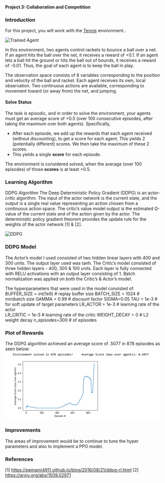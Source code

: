 [//]: # (Image References)

[image1]: https://user-images.githubusercontent.com/10624937/42135623-e770e354-7d12-11e8-998d-29fc74429ca2.gif "Trained Agent"
[image2]: https://user-images.githubusercontent.com/10624937/42135622-e55fb586-7d12-11e8-8a54-3c31da15a90a.gif "Soccer"
[image3]: https://github.com/camille-wilkens/deep-reinforcement-learning/tree/master/p3_collab-compet/ddpg.PNG "DDPG"
[image4]: https://github.com/camille-wilkens/deep-reinforcement-learning/blob/master/p3_collab-compet/graph.PNG "Plot"


#### Project 3: Collaboration and Competition

### Introduction

For this project, you will work with the [Tennis](https://github.com/Unity-Technologies/ml-agents/blob/master/docs/Learning-Environment-Examples.md#tennis) environment..

![Trained Agent][image1]

In this environment, two agents control rackets to bounce a ball over a net. If an agent hits the ball over the net, it receives a reward of +0.1.  If an agent lets a ball hit the ground or hits the ball out of bounds, it receives a reward of -0.01.  Thus, the goal of each agent is to keep the ball in play.

The observation space consists of 8 variables corresponding to the position and velocity of the ball and racket. Each agent receives its own, local observation.  Two continuous actions are available, corresponding to movement toward (or away from) the net, and jumping. 

#### Solve Status
The task is episodic, and in order to solve the environment, your agents must get an average score of +0.5 (over 100 consecutive episodes, after taking the maximum over both agents). Specifically,

- After each episode, we add up the rewards that each agent received (without discounting), to get a score for each agent. This yields 2 (potentially different) scores. We then take the maximum of these 2 scores.
- This yields a single **score** for each episode.

The environment is considered solved, when the average (over 100 episodes) of those **scores** is at least +0.5.


### Learning Algorithm

DDPG Algorithm The Deep Deterministic Policy Gradient (DDPG) is an actor-critic algorithm.   The input of the actor network is the current state, and the output is a single real value representing an action chosen from a continuous action space. The critic’s value model output is the estimated Q-value of the current state and of the action given by the actor. The deterministic policy gradient theorem provides the update rule for the weights of the actor network [1] & [2].  

![DDPG][image3]

### DDPG Model 
 
The Actor’s model I used consisted of two hidden linear layers with 400 and 300 units.  The output layer used was tanh. The Critic’s model consisted of three hidden layers - 400, 300 & 100 units.  Each layer is fully connected with RELU activations with an output layer consisting of 1.   Batch normalization was applied on both the Critic’s & Actor’s model. 

The hyperparameters that were used in the model consisted of: 
BUFFER_SIZE = int(1e9)    # replay buffer size 
BATCH_SIZE = 1024         # minibatch size 
GAMMA = 0.99              # discount factor 
SIGMA=0.05 TAU = 1e-3     # for soft update of target parameters 
LR_ACTOR = 1e-3           # learning rate of the actor  
LR_CRITIC = 1e-3          # learning rate of the critic 
WEIGHT_DECAY = 0          # L2 weight decay 
n_episodes=300       # of episodes 
 

### Plot of Rewards 
The DDPG algorithm achieved an average score of .5077 in 878 episodes as seen below: 
![Plot][image4]

### Improvements 
 
The areas of improvement would be to continue to tune the hyper parameters and also to implement a PPO model. 
 
### References 
[1] https://pemami4911.github.io/blog/2016/08/21/ddpg-rl.html
[2] https://arxiv.org/abs/1509.02971 
